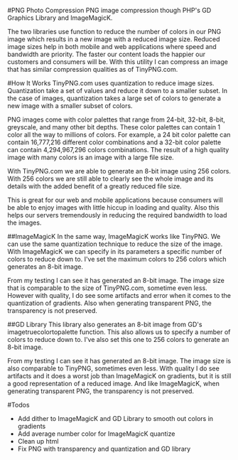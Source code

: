 #PNG Photo Compression
PNG image compression though PHP's GD Graphics Library and ImageMagicK.


The two libraries use function to reduce the number of colors in our PNG image which results in a new image with a reduced image size. Reduced image sizes help in both mobile and web applications where speed and bandwidth are priority. The faster our content loads the happier our customers and consumers will be. With this utility I can compress an image that has similar compression qualities as of TinyPNG.com.


#How It Works
TinyPNG.com uses quantization to reduce image sizes. Quantization take a set of values and reduce it down to a smaller subset. In the case of images, quantization takes a large set of colors to generate a new image with a smaller subset of colors.

PNG images come with color palettes that range from 24-bit, 32-bit, 8-bit, greyscale, and many other bit depths. These color palettes can contain 1 color all the way to millions of colors. For example, a 24 bit color palette can contain 16,777,216 different color combinations and a 32-bit color palette can contain 4,294,967,296 colors combinations. The result of a high quality image with many colors is an image with a large file size.

With TinyPNG.com we are able to generate an 8-bit image using 256 colors. With 256 colors we are still able to clearly see the whole image and its details with the added benefit of a greatly reduced file size.

This is great for our web and mobile applications because consumers will be able to enjoy images with little hiccup in loading and quality. Also this helps our servers tremendously in reducing the required bandwidth to load the images.

##ImageMagicK
In the same way, ImageMagicK works like TinyPNG. We can use the same quantization technique to reduce the size of the image. With ImageMagicK we can specify in its parameters a specific number of colors to reduce down to. I've set the maximum colors to 256 colors which generates an 8-bit image.

From my testing I can see it has generated an 8-bit image. The image size that is comparable to the size of TinyPNG.com, sometime even less. However with quality, I do see some artifacts and error when it comes to the quantization of gradients. Also when generating transparent PNG, the transparency is not preserved.

##GD Library
This library also generates an 8-bit image from GD's imagetruecolortopalette function. This also allows us to specify a number of colors to reduce down to. I've also set this one to 256 colors to generate an 8-bit image.

From my testing I can see it has generated an 8-bit image. The image size is also comparable to TinyPNG, sometimes even less. With quality I do see artifacts and it does a worst job than ImageMagicK on gradients, but it is still a good representation of a reduced image. And like ImageMagicK, when generating transparent PNG, the transparency is not preserved.

#Todos
- Add dither to ImageMagicK and GD Library to smooth out colors in gradients
- Add average number color for ImageMagicK quantize
- Clean up html
- Fix PNG with transparency and quantization and GD library
